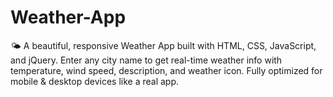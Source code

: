 # Weather-App
🌤️ A beautiful, responsive Weather App built with HTML, CSS, JavaScript, and jQuery. Enter any city name to get real-time weather info with temperature, wind speed, description, and weather icon. Fully optimized for mobile &amp; desktop devices like a real app.
